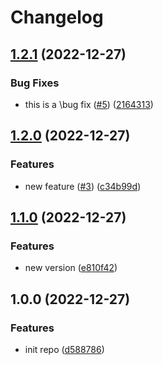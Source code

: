 # Changelog

## [1.2.1](https://github.com/LomotHo/release-please-sample/compare/v1.2.0...v1.2.1) (2022-12-27)


### Bug Fixes

* this is a \bug fix ([#5](https://github.com/LomotHo/release-please-sample/issues/5)) ([2164313](https://github.com/LomotHo/release-please-sample/commit/21643135a1248ac56f0e6c44cb2ce499cdd1ec72))

## [1.2.0](https://github.com/LomotHo/release-please-sample/compare/v1.1.0...v1.2.0) (2022-12-27)


### Features

* new feature ([#3](https://github.com/LomotHo/release-please-sample/issues/3)) ([c34b99d](https://github.com/LomotHo/release-please-sample/commit/c34b99dc8e70cce6373f11a2f37ecac82f832931))

## [1.1.0](https://github.com/LomotHo/release-please-sample/compare/v1.0.0...v1.1.0) (2022-12-27)


### Features

* new version ([e810f42](https://github.com/LomotHo/release-please-sample/commit/e810f42631bba197c8817e5fa93c1d92ae209789))

## 1.0.0 (2022-12-27)


### Features

* init repo ([d588786](https://github.com/LomotHo/release-please-sample/commit/d588786a1521c003727ff4eb015b1a1cc40e7e5f))
